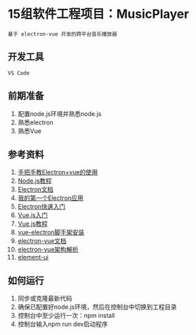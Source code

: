 # 15组软件工程项目：MusicPlayer

    基于 electron-vue 开发的跨平台音乐播放器

## 开发工具

    VS Code

## 前期准备

1. 配置node.js环境并熟悉node.js
2. 熟悉electron
3. 熟悉Vue

## 参考资料

1. [手把手教Electron+vue的使用](https://www.cnblogs.com/jiangxifanzhouyudu/p/9517651.html)
2. [Node.js教程](https://www.runoob.com/nodejs/nodejs-tutorial.html)
3. [Electron文档](https://electronjs.org/docs)
4. [我的第一个Electron应用](https://github.com/electron/electron/blob/master/docs/tutorial/first-app.md)
5. [Electron快速入门](https://github.com/electron/electron-quick-start)
6. [Vue.js入门](https://cn.vuejs.org/v2/guide/)
7. [Vue.js教程](https://www.runoob.com/vue2/vue-tutorial.html)
8. [vue-electron脚手架安装](https://www.jianshu.com/p/7f64daa9264c)
9. [electron-vue文档](https://simulatedgreg.gitbooks.io/electron-vue/content/)
10. [electron-vue架构解析]( https://blog.csdn.net/u010961631/article/details/80648712 )
11. [element-ui]( https://element.eleme.cn/#/zh-CN/component/installation )

## 如何运行

1. 同步或克隆最新代码
2. 确保已配置好node.js环境，然后在控制台中切换到工程目录
3. 控制台中至少运行一次：npm install
4. 控制台输入npm run dev启动程序
